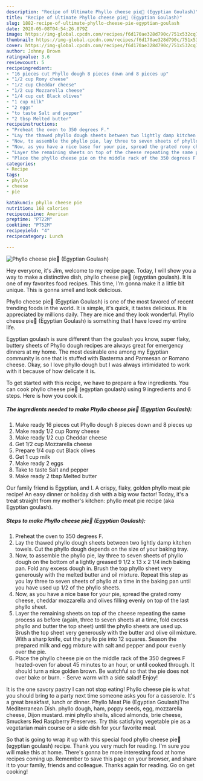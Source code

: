 ```yaml
---
description: "Recipe of Ultimate Phyllo cheese pie🧀 (Egyptian Goulash)"
title: "Recipe of Ultimate Phyllo cheese pie🧀 (Egyptian Goulash)"
slug: 1882-recipe-of-ultimate-phyllo-cheese-pie-egyptian-goulash
date: 2020-05-08T04:54:26.079Z
image: https://img-global.cpcdn.com/recipes/f6d170ae328d790c/751x532cq70/phyllo-cheese-pie🧀-egyptian-goulash-recipe-main-photo.jpg
thumbnail: https://img-global.cpcdn.com/recipes/f6d170ae328d790c/751x532cq70/phyllo-cheese-pie🧀-egyptian-goulash-recipe-main-photo.jpg
cover: https://img-global.cpcdn.com/recipes/f6d170ae328d790c/751x532cq70/phyllo-cheese-pie🧀-egyptian-goulash-recipe-main-photo.jpg
author: Johnny Brown
ratingvalue: 3.6
reviewcount: 5
recipeingredient:
- "16 pieces cut Phyllo dough 8 pieces down and 8 pieces up"
- "1/2 cup Romy cheese"
- "1/2 cup Cheddar cheese"
- "1/2 cup Mozzarella cheese"
- "1/4 cup cut Black olives"
- "1 cup milk"
- "2 eggs"
- "to taste Salt and pepper"
- "2 tbsp Melted butter"
recipeinstructions:
- "Preheat the oven to 350 degrees F."
- "Lay the thawed phyllo dough sheets between two lightly damp kitchen towels. Cut the phyllo dough depends on the size of your baking tray."
- "Now, to assemble the phyllo pie, lay three to seven sheets of phyllo dough on the bottom of a lightly greased 9 1/2 x 13 x 2 1/4 inch baking pan. Fold any excess dough in. Brush the top phyllo sheet very generously with the melted butter and oil mixture. Repeat this step as you lay three to seven sheets of phyllo at a time in the baking pan until you have used up 1/2 of the phyllo sheets."
- "Now, as you have a nice base for your pie, spread the grated romy cheese, cheddar mozzarella and olives filling evenly on top of the last phyllo sheet."
- "Layer the remaining sheets on top of the cheese repeating the same process as before (again, three to seven sheets at a time, fold excess phyllo and butter the top sheet) until the phyllo sheets are used up. Brush the top sheet very generously with the butter and olive oil mixture. With a sharp knife, cut the phyllo pie into 12 squares. Season the prepared milk and egg mixture with salt and pepper and pour evenly over the pie."
- "Place the phyllo cheese pie on the middle rack of the 350 degrees F heated-oven for about 45 minutes to an hour, or until cooked through. It should turn a nice golden brown. Be watchful so that the pie does not over bake or burn. Serve warm with a side salad! Enjoy!"
categories:
- Recipe
tags:
- phyllo
- cheese
- pie

katakunci: phyllo cheese pie 
nutrition: 168 calories
recipecuisine: American
preptime: "PT22M"
cooktime: "PT52M"
recipeyield: "4"
recipecategory: Lunch

---
```



![Phyllo cheese pie🧀 (Egyptian Goulash)](https://img-global.cpcdn.com/recipes/f6d170ae328d790c/751x532cq70/phyllo-cheese-pie🧀-egyptian-goulash-recipe-main-photo.jpg)

Hey everyone, it's Jim, welcome to my recipe page. Today, I will show you a way to make a distinctive dish, phyllo cheese pie🧀 (egyptian goulash). It is one of my favorites food recipes. This time, I'm gonna make it a little bit unique. This is gonna smell and look delicious.

Phyllo cheese pie🧀 (Egyptian Goulash) is one of the most favored of recent trending foods in the world. It is simple, it's quick, it tastes delicious. It is appreciated by millions daily. They are nice and they look wonderful. Phyllo cheese pie🧀 (Egyptian Goulash) is something that I have loved my entire life.

Egyptian goulash is sure different than the goulash you know, super flaky, buttery sheets of Phyllo dough recipes are always great for emergency dinners at my home. The most desirable one among my Egyptian community is one that is stuffed with Basterma and Parmesan or Romano cheese. Okay, so I love phyllo dough but I was always intimidated to work with it because of how delicate it is.


To get started with this recipe, we have to prepare a few ingredients. You can cook phyllo cheese pie🧀 (egyptian goulash) using 9 ingredients and 6 steps. Here is how you cook it.

<!--inarticleads1-->

##### The ingredients needed to make Phyllo cheese pie🧀 (Egyptian Goulash):

1. Make ready 16 pieces cut Phyllo dough 8 pieces down and 8 pieces up
1. Make ready 1/2 cup Romy cheese
1. Make ready 1/2 cup Cheddar cheese
1. Get 1/2 cup Mozzarella cheese
1. Prepare 1/4 cup cut Black olives
1. Get 1 cup milk
1. Make ready 2 eggs
1. Take to taste Salt and pepper
1. Make ready 2 tbsp Melted butter


Our family friend is Egyptian, and I. A crispy, flaky, golden phyllo meat pie recipe! An easy dinner or holiday dish with a big wow factor! Today, it&#39;s a treat straight from my mother&#39;s kitchen: phyllo meat pie recipe (aka Egyptian goulash). 

<!--inarticleads2-->

##### Steps to make Phyllo cheese pie🧀 (Egyptian Goulash):

1. Preheat the oven to 350 degrees F.
1. Lay the thawed phyllo dough sheets between two lightly damp kitchen towels. Cut the phyllo dough depends on the size of your baking tray.
1. Now, to assemble the phyllo pie, lay three to seven sheets of phyllo dough on the bottom of a lightly greased 9 1/2 x 13 x 2 1/4 inch baking pan. Fold any excess dough in. Brush the top phyllo sheet very generously with the melted butter and oil mixture. Repeat this step as you lay three to seven sheets of phyllo at a time in the baking pan until you have used up 1/2 of the phyllo sheets.
1. Now, as you have a nice base for your pie, spread the grated romy cheese, cheddar mozzarella and olives filling evenly on top of the last phyllo sheet.
1. Layer the remaining sheets on top of the cheese repeating the same process as before (again, three to seven sheets at a time, fold excess phyllo and butter the top sheet) until the phyllo sheets are used up. Brush the top sheet very generously with the butter and olive oil mixture. With a sharp knife, cut the phyllo pie into 12 squares. Season the prepared milk and egg mixture with salt and pepper and pour evenly over the pie.
1. Place the phyllo cheese pie on the middle rack of the 350 degrees F heated-oven for about 45 minutes to an hour, or until cooked through. It should turn a nice golden brown. Be watchful so that the pie does not over bake or burn. - Serve warm with a side salad! Enjoy!


It is the one savory pastry I can not stop eating! Phyllo cheese pie is what you should bring to a party next time someone asks you for a casserole. It&#39;s a great breakfast, lunch or dinner. Phyllo Meat Pie (Egyptian Goulash)The Mediterranean Dish. phyllo dough, ham, poppy seeds, egg, mozzarella cheese, Dijon mustard. mini phyllo shells, sliced almonds, brie cheese, Smuckers Red Raspberry Preserves. Try this satisfying vegetable pie as a vegetarian main course or a side dish for your favorite meal. 

So that is going to wrap it up with this special food phyllo cheese pie🧀 (egyptian goulash) recipe. Thank you very much for reading. I'm sure you will make this at home. There's gonna be more interesting food at home recipes coming up. Remember to save this page on your browser, and share it to your family, friends and colleague. Thanks again for reading. Go on get cooking!
